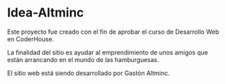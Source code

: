 # Idea-Altminc


Este proyecto fue creado con el fin de aprobar el curso de Desarrollo Web en CoderHouse. 

La finalidad del sitio es ayudar al emprendimiento de unos amigos que están arrancando en el mundo de las hamburguesas.

El sitio web está siendo desarrollado por Gastón Altminc.
